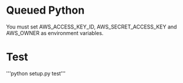 # Queued Python

You must set AWS_ACCESS_KEY_ID, AWS_SECRET_ACCESS_KEY and AWS_OWNER as environment variables.

# Test

'''python setup.py test'''

